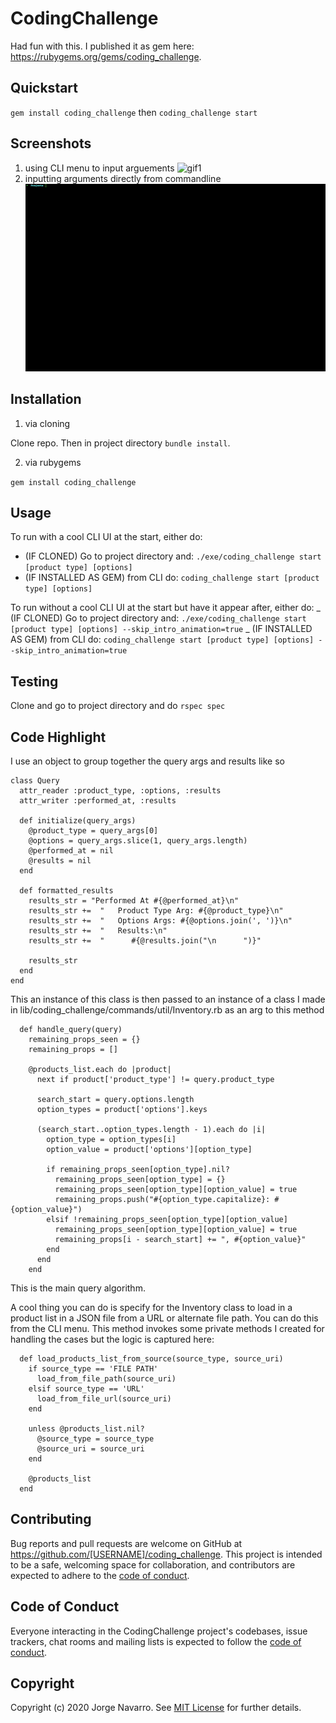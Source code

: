 # CodingChallenge

Had fun with this. I published it as gem here: https://rubygems.org/gems/coding_challenge.

## Quickstart

`gem install coding_challenge` then
`coding_challenge start`

## Screenshots

1. using CLI menu to input arguements
   ![gif1](./gif1.gif)
2. inputting arguments directly from commandline
   ![gif2](./gif2.gif)

## Installation

1. via cloning

Clone repo. Then in project directory `bundle install`.

2. via rubygems

`gem install coding_challenge`

## Usage

To run with a cool CLI UI at the start, either do:

- (IF CLONED) Go to project directory and: `./exe/coding_challenge start [product type] [options]`
- (IF INSTALLED AS GEM) from CLI do: `coding_challenge start [product type] [options]`

To run without a cool CLI UI at the start but have it appear after, either do:
_ (IF CLONED) Go to project directory and: `./exe/coding_challenge start [product type] [options] --skip_intro_animation=true`
_ (IF INSTALLED AS GEM) from CLI do: `coding_challenge start [product type] [options] --skip_intro_animation=true`

## Testing

Clone and go to project directory and do `rspec spec`

## Code Highlight

I use an object to group together the query args and results like so

```
class Query
  attr_reader :product_type, :options, :results
  attr_writer :performed_at, :results

  def initialize(query_args)
    @product_type = query_args[0]
    @options = query_args.slice(1, query_args.length)
    @performed_at = nil
    @results = nil
  end

  def formatted_results
    results_str = "Performed At #{@performed_at}\n"
    results_str +=  "   Product Type Arg: #{@product_type}\n"
    results_str +=  "   Options Args: #{@options.join(', ')}\n"
    results_str +=  "   Results:\n"
    results_str +=  "      #{@results.join("\n      ")}"

    results_str
  end
end
```

This an instance of this class is then passed to an instance of a class I made in lib/coding_challenge/commands/util/Inventory.rb as an arg to this method

```
  def handle_query(query)
    remaining_props_seen = {}
    remaining_props = []

    @products_list.each do |product|
      next if product['product_type'] != query.product_type

      search_start = query.options.length
      option_types = product['options'].keys

      (search_start..option_types.length - 1).each do |i|
        option_type = option_types[i]
        option_value = product['options'][option_type]

        if remaining_props_seen[option_type].nil?
          remaining_props_seen[option_type] = {}
          remaining_props_seen[option_type][option_value] = true
          remaining_props.push("#{option_type.capitalize}: #{option_value}")
        elsif !remaining_props_seen[option_type][option_value]
          remaining_props_seen[option_type][option_value] = true
          remaining_props[i - search_start] += ", #{option_value}"
        end
      end
    end
```

This is the main query algorithm.

A cool thing you can do is specify for the Inventory class to load in a product list in a JSON file from a URL or alternate file path. You can do this from the CLI menu.
This method invokes some private methods I created for handling the cases but the logic is captured here:

```
  def load_products_list_from_source(source_type, source_uri)
    if source_type == 'FILE PATH'
      load_from_file_path(source_uri)
    elsif source_type == 'URL'
      load_from_file_url(source_uri)
    end

    unless @products_list.nil?
      @source_type = source_type
      @source_uri = source_uri
    end

    @products_list
  end

```

## Contributing

Bug reports and pull requests are welcome on GitHub at https://github.com/[USERNAME]/coding_challenge. This project is intended to be a safe, welcoming space for collaboration, and contributors are expected to adhere to the [code of conduct](https://github.com/[USERNAME]/coding_challenge/blob/master/CODE_OF_CONDUCT.md).

## Code of Conduct

Everyone interacting in the CodingChallenge project's codebases, issue trackers, chat rooms and mailing lists is expected to follow the [code of conduct](https://github.com/[USERNAME]/coding_challenge/blob/master/CODE_OF_CONDUCT.md).

## Copyright

Copyright (c) 2020 Jorge Navarro. See [MIT License](LICENSE.txt) for further details.

```

```
